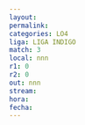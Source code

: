 ```yaml
---
layout: 
permalink: 
categories: LO4
liga: LIGA INDIGO
match: 3
local: nnn
r1: 0
r2: 0
out: nnn
stream: 
hora: 
fecha:
---
```

